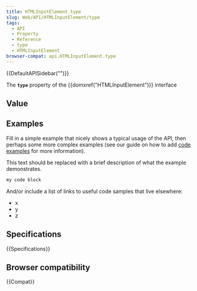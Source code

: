 ```yaml
---
title: HTMLInputElement.type
slug: Web/API/HTMLInputElement/type
tags:
  - API
  - Property
  - Reference
  - type
  - HTMLInputElement
browser-compat: api.HTMLInputElement.type
---
```

{{DefaultAPISidebar("")}}

The **`type`** property of the {{domxref("HTMLInputElement")}} interface 

## Value



## Examples

Fill in a simple example that nicely shows a typical usage of the API, then perhaps some more complex examples (see our guide on how to add [code examples](/en-US/docs/MDN/Contribute/Structures/Code_examples) for more information).

This text should be replaced with a brief description of what the example demonstrates.

```js
my code block
```

And/or include a list of links to useful code samples that live elsewhere:

*   x
*   y
*   z

## Specifications

{{Specifications}}

## Browser compatibility

{{Compat}}


